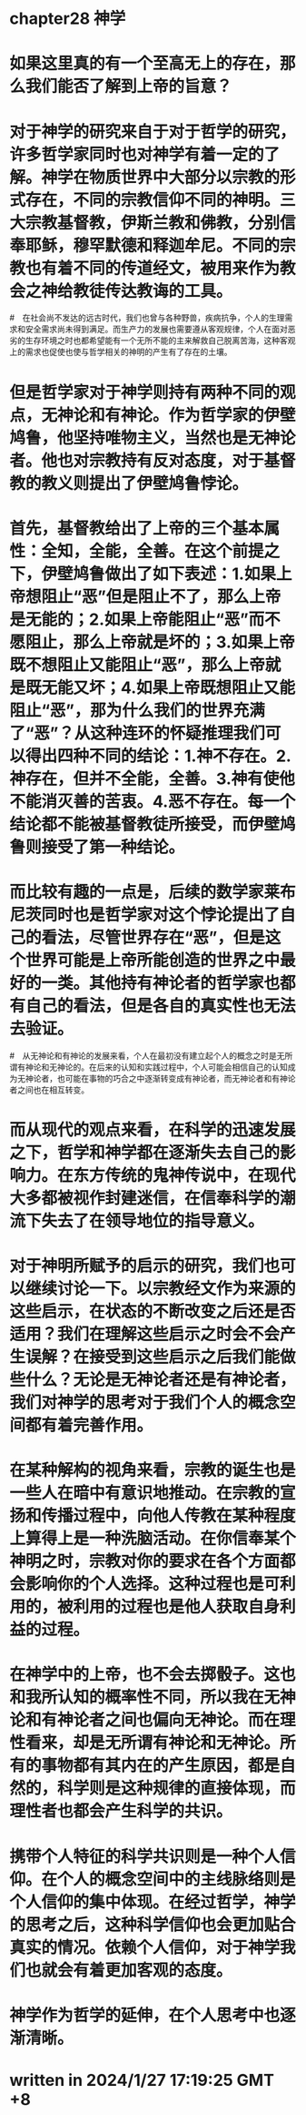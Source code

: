 # chapter28 神学

# 如果这里真的有一个至高无上的存在，那么我们能否了解到上帝的旨意？
# 对于神学的研究来自于对于哲学的研究，许多哲学家同时也对神学有着一定的了解。神学在物质世界中大部分以宗教的形式存在，不同的宗教信仰不同的神明。三大宗教基督教，伊斯兰教和佛教，分别信奉耶稣，穆罕默德和释迦牟尼。不同的宗教也有着不同的传道经文，被用来作为教会之神给教徒传达教诲的工具。
#　在社会尚不发达的远古时代，我们也曾与各种野兽，疾病抗争，个人的生理需求和安全需求尚未得到满足。而生产力的发展也需要遵从客观规律，个人在面对恶劣的生存环境之时也都希望能有一个无所不能的主来解救自己脱离苦海，这种客观上的需求也促使也使与哲学相关的神明的产生有了存在的土壤。
# 但是哲学家对于神学则持有两种不同的观点，无神论和有神论。作为哲学家的伊壁鸠鲁，他坚持唯物主义，当然也是无神论者。他也对宗教持有反对态度，对于基督教的教义则提出了伊壁鸠鲁悖论。
# 首先，基督教给出了上帝的三个基本属性：全知，全能，全善。在这个前提之下，伊壁鸠鲁做出了如下表述：1.如果上帝想阻止“恶”但是阻止不了，那么上帝是无能的；2.如果上帝能阻止“恶”而不愿阻止，那么上帝就是坏的；3.如果上帝既不想阻止又能阻止“恶”，那么上帝就是既无能又坏；4.如果上帝既想阻止又能阻止“恶”，那为什么我们的世界充满了“恶”？从这种连环的怀疑推理我们可以得出四种不同的结论：1.神不存在。2.神存在，但并不全能，全善。3.神有使他不能消灭善的苦衷。4.恶不存在。每一个结论都不能被基督教徒所接受，而伊壁鸠鲁则接受了第一种结论。
# 而比较有趣的一点是，后续的数学家莱布尼茨同时也是哲学家对这个悖论提出了自己的看法，尽管世界存在“恶”，但是这个世界可能是上帝所能创造的世界之中最好的一类。其他持有神论者的哲学家也都有自己的看法，但是各自的真实性也无法去验证。
#　从无神论和有神论的发展来看，个人在最初没有建立起个人的概念之时是无所谓有神论和无神论的。在后来的认知和实践过程中，个人可能会相信自己的认知成为无神论者，也可能在事物的巧合之中逐渐转变成有神论者，而无神论者和有神论者之间也在相互转变。
# 而从现代的观点来看，在科学的迅速发展之下，哲学和神学都在逐渐失去自己的影响力。在东方传统的鬼神传说中，在现代大多都被视作封建迷信，在信奉科学的潮流下失去了在领导地位的指导意义。
# 对于神明所赋予的启示的研究，我们也可以继续讨论一下。以宗教经文作为来源的这些启示，在状态的不断改变之后还是否适用？我们在理解这些启示之时会不会产生误解？在接受到这些启示之后我们能做些什么？无论是无神论者还是有神论者，我们对神学的思考对于我们个人的概念空间都有着完善作用。
# 在某种解构的视角来看，宗教的诞生也是一些人在暗中有意识地推动。在宗教的宣扬和传播过程中，向他人传教在某种程度上算得上是一种洗脑活动。在你信奉某个神明之时，宗教对你的要求在各个方面都会影响你的个人选择。这种过程也是可利用的，被利用的过程也是他人获取自身利益的过程。
# 在神学中的上帝，也不会去掷骰子。这也和我所认知的概率性不同，所以我在无神论和有神论者之间也偏向无神论。而在理性看来，却是无所谓有神论和无神论。所有的事物都有其内在的产生原因，都是自然的，科学则是这种规律的直接体现，而理性者也都会产生科学的共识。
# 携带个人特征的科学共识则是一种个人信仰。在个人的概念空间中的主线脉络则是个人信仰的集中体现。在经过哲学，神学的思考之后，这种科学信仰也会更加贴合真实的情况。依赖个人信仰，对于神学我们也就会有着更加客观的态度。
# 神学作为哲学的延伸，在个人思考中也逐渐清晰。

# written in 2024/1/27 17:19:25 GMT +8